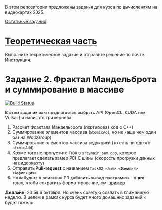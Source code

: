 В этом репозитории предложены задания для курса по вычислениям на видеокартах 2025.

[Остальные задания](https://github.com/GPGPUCourse/GPGPUTasks2025/).

# [Теоретическая часть](/THEORY_TASK.md)

Выполните теоретическое задание и отправьте решение по почте. [Инструкция.](/THEORY_TASK.md)

# Задание 2. Фрактал Мандельброта и суммирование в массиве

[![Build Status](https://github.com/GPGPUCourse/GPGPUTasks2025/actions/workflows/cmake.yml/badge.svg?branch=task02&event=push)](https://github.com/GPGPUCourse/GPGPUTasks2025/actions/workflows/cmake.yml)

В этом задании вам предлагается выбрать API (OpenCL, CUDA или Vulkan) и написать три кернела:

1) Рассчет Фрактала Мандельброта (портировав код с C++)
2) Суммирование элементов массива (```atomicAdd```, но не чаще чем один раз на WorkGroup)
3) Суммирование элементов массива редукцией (то есть ни одного ```atomicAdd```)
4) Кроме того не пропустите ```TODO``` в ```src/main_sum.cpp```, которое предлагает сделать замер PCI-E шины (скорость прогрузки данных на видеокарту)
5) Отправить **Pull-request** с названием ```Task02 <Имя> <Фамилия> <Аффиляция>```
6) Не забудьте в описание PR добавить вывод программы - в **pre**-тэгах, чтобы сохранить форматирование, см. [пример](/.github/pull_request_example.md)

**Дедлайн**: 23:59 6 октября. Но очень советую сделать в ближайшую неделю. В целом в рамках курса будет много домашних заданий и будет тяжело.
